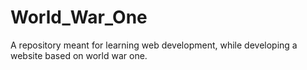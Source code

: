 # World_War_One
A repository meant for learning web development, while developing a website based on world war one.
